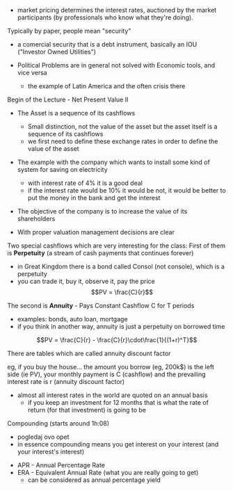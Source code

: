 - market pricing determines the interest rates, auctioned by the market participants (by professionals who know what they're doing).

Typically by paper, people mean "security"
- a comercial security that is a debt instrument, basically an IOU ("Investor Owned Utilities")

- Political Problems are in general not solved with Economic tools, and vice versa
  - the example of Latin America and the often crisis there

Begin of the Lecture - Net Present Value II

- The Asset is a sequence of its cashflows
  - Small distinction, not the value of the asset but the asset itself is a sequence of its cashflows
  - we first need to define these exchange rates in order to define the value of the asset

- The example with the company which wants to install some kind of system for saving on electricity
  - with interest rate of 4% it is a good deal
  - if the interest rate would be 10% it would be not, it would be better to put the money in the bank and get the interest

- The objective of the company is to increase the value of its shareholders
- With proper valuation management decisions are clear

Two special cashflows which are very interesting for the class:
First of them is **Perpetuity** (a stream of cash payments that continues forever)
- in Great Kingdom there is a bond called Consol (not console), which is a perpetuity
- you can trade it, buy it, observe it, pay the price
$$PV = \frac{C}{r}$$


The second is **Annuity** - Pays Constant Cashflow C for T periods
- examples: bonds, auto loan, mortgage
- if you think in another way, annuity is just a perpetuity on borrowed time

$$PV = \frac{C}{r} - \frac{C}{r}\cdot\frac{1}{(1+r)^T}$$

There are tables which are called annuity discount factor

eg, if you buy the house... the amount you borrow (eg, 200k$) is the left side (ie PV), your monthly payment is C (cashflow) and the prevailing interest rate is r (annuity discount factor)

- almost all interest rates in the world are quoted on an annual basis
  - if you keep an investment for 12 months that is what the rate of return (for that investment) is going to be

Compounding (starts around 1h:08)
- pogledaj ovo opet
- in essence compounding means you get interest on your interest (and your interest's interest)

* APR - Annual Percentage Rate
* ERA - Equivalent Annual Rate (what you are really going to get)
  - can be considered as annual percentage yield
